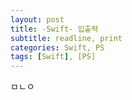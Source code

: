 ```yaml
---
layout: post
title: -Swift- 입출력
subtitle: readline, print
categories: Swift, PS
tags: [Swift], [PS]
---
```


ㅁㄴㅇ

